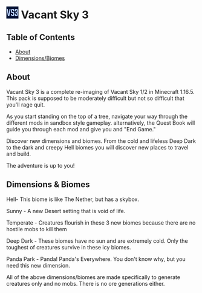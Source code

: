 #  ![alt text](https://github.com/Drakma/VacantSky3/blob/master/icons/VS3-32.png?raw=true) Vacant Sky 3

## Table of Contents

- [About](#about)
- [Dimensions/Biomes](#dims)

## About <a name = "about"></a>

Vacant Sky 3 is a complete re-imaging of Vacant Sky 1/2 in Minecraft 1.16.5.  This pack is supposed to be moderately difficult but not so difficult that you'll rage quit.

As you start standing on the top of a tree, navigate your way through the different mods in sandbox style gameplay.  alternatively, the Quest Book will guide you through each mod and give you and "End Game."

Discover new dimensions and biomes.  From the cold and lifeless Deep Dark to the dark and creepy Hell biomes you will discover new places to travel and build.

The adventure is up to you!

## Dimensions & Biomes <a name = "dims"></a>

Hell- This biome is like The Nether, but has a skybox.

Sunny - A new Desert setting that is void of life.

Temperate - Creatures flourish in these 3 new biomes because there are no hostile mobs to kill them

Deep Dark - These biomes have no sun and are extremely cold.  Only the toughest of creatures survive in these icy biomes.

Panda Park - Panda! Panda's Everywhere.  You don't know why, but you need this new dimension.

All of the above dimensions/biomes are made specifically to generate creatures only and no mobs.  There is no ore generations either.


